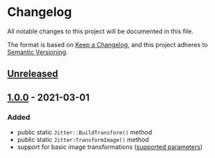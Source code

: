 # Changelog
All notable changes to this project will be documented in this file.

The format is based on [Keep a Changelog](https://keepachangelog.com/en/1.0.0/),
and this project adheres to [Semantic Versioning](https://semver.org/spec/v2.0.0.html).

## [Unreleased]

## [1.0.0] - 2021-03-01

### Added

- public static `Jitter::BuildTransform()` method
- public static `Jitter:TransformImage()` method
- support for basic image transformations ([supported parameters](https://github.com/codewithkyle/jitter/tree/d75b3a1cc94ac018fb6b6b614e6580885331c793#using-jitter))

[Unreleased]: https://github.com/olivierlacan/keep-a-changelog/compare/v1.0.0...HEAD
[1.0.0]: https://github.com/olivierlacan/keep-a-changelog/releases/tag/v1.0.0
